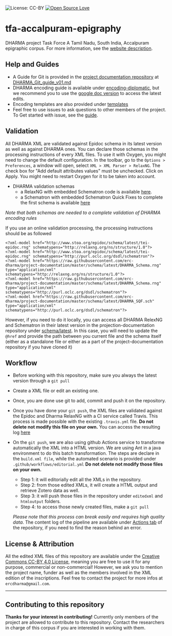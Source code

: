 ![License: CC-BY](https://img.shields.io/badge/licence-CC--BY-green.svg)
[![Open Source Love](https://badges.frapsoft.com/os/v1/open-source.svg?v=103)](https://github.com/ellerbrock/open-source-badges/)

# tfa-accalpuram-epigraphy
DHARMA project Task Force A Tamil Nadu, South India, Accalpuram epigraphic corpus.
For more information, see the [website description](https://dharma.hypotheses.org/task-forces).

## Help and Guides
* A Guide for Git is provided in the [project documentation repository](https://github.com/erc-dharma/project-documentation) at [DHARMA_Git_guide_v01.md](https://github.com/erc-dharma/project-documentation/blob/master/guides/git/DHARMA_git_guide_v01.md)
* DHARMA encoding guide is available under [encoding-diplomatic](https://github.com/erc-dharma/project-documentation/tree/master/guides/encoding-diplomatic), but we recommend you to use the [google doc version](https://docs.google.com/document/d/1hjWrrwRZQp4hmEqw4jBhhqoXdwJvRlw3EWboJteOPw0/edit?usp=sharing) to access the latest edits.
* Encoding templates are also provided under [templates](https://github.com/erc-dharma/project-documentation/tree/master/templates)
* Feel free to use issues to ask questions to other members of the project. To Get started with issue, see the  [guide](https://github.com/erc-dharma/project-documentation/tree/master/guides/github-issuetracker).

## Validation
All DHARMA XML are validated against Epidoc schema in its latest version as well as against DHARMA ones.
You can declare those schemas in the processing instructions of every XML files. To use it with Oxygen, you might need to change the default configuration.
In the toolbar, go to the `Options > Preferences`, a window will open, select `XML > XML Parser > RelaxNG`. The check box for "Add default attributes values" must be unchecked. Click on Apply. You might need to restart Oxygen for it to be taken into account.

* DHARMA validation schemas
  - a RelaxNG with embedded Schematron code is available [here](https://github.com/erc-dharma/project-documentation/blob/master/schema/latest/DHARMA_Schema.rng).
  - a Schematron with embedded Schematron Quick Fixes to complete the first schema is available [here](https://github.com/erc-dharma/project-documentation/blob/master/schema/latest/DHARMA_Schema.rng)

*Note that both schemas are needed to a complete validation of DHARMA encoding rules*

If you use an online validation processing, the processing instructions should be as followed
```
<?xml-model href="http://www.stoa.org/epidoc/schema/latest/tei-epidoc.rng" schematypens="http://relaxng.org/ns/structure/1.0"?>
<?xml-model href="http://www.stoa.org/epidoc/schema/latest/tei-epidoc.rng" schematypens="http://purl.oclc.org/dsdl/schematron"?>
<?xml-model href="https://raw.githubusercontent.com/erc-dharma/project-documentation/master/schema/latest/DHARMA_Schema.rng" type="application/xml" schematypens="http://relaxng.org/ns/structure/1.0"?>
<?xml-model href="https://raw.githubusercontent.com/erc-dharma/project-documentation/master/schema/latest/DHARMA_Schema.rng" type="application/xml" schematypens="http://purl.oclc.org/dsdl/schematron"?>
<?xml-model href="https://raw.githubusercontent.com/erc-dharma/project-documentation/master/schema/latest/DHARMA_SQF.sch" type="application/xml" schematypens="http://purl.oclc.org/dsdl/schematron"?>

```
However, if you need to do it locally, you can access all DHARMA RelexNG and Schematron in their latest version in the projection-documentation repository under [schema/latest](https://github.com/erc-dharma/project-documentation/tree/master/schema/latest). In this case, you will need to update the `@href` and provide the path between you current file and the schema itself (either as a standalone file or either as a part of the project-documentation repository if you have cloned it)

## Workflow
- Before working with this repository, make sure you always the latest version through a `git pull`
- Create a XML file or edit an existing one.
- Once, you are done use git to add, commit and push it on the repository.
- Once you have done your `git push`, the XML files are validated against the Epidoc and Dharma RelaxNG with a CI service called Travis. This process is made possible with the existing `.travis.yml` file. **Do not delete not modify this file on your own.** You can access the resulting log [here](https://travis-ci.com/github/erc-dharma/tfa-accalpuram-epigraphy)
- On the `git push`, we are also using github Actions service to transforme automatically the XML into a HTML version. We are using Ant in a java environment to do this batch transformation. The steps are declare in the `build.xml file`, while the automated scenario is provided under `.github/workflows/editorial.yml` **Do not delete not modify those files on your own.**
  - Step 1: it will editorially edit all the XMLs in the repository.
  - Step 2: from those edited XMLs, it will create a HTML output and retrieve Zotero data as well.
  - Step 3: it will push those files in the repository under `editedxml` and `htmloutput` folders.
  - Step 4: to access those newly created files, make a `git pull`

  *Please note that this process can break easily and requires high quality data*. The content log of the pipeline are available under [Actions tab](https://github.com/erc-dharma/tfa-accalpuram-epigraphy/actions) of the repository, if you need to find the reason behind an error.

## License & Attribution
All the edited XML files of this repository are available under the [Creative Commons CC-BY 4.0 License](https://creativecommons.org/licenses/by/4.0/), meaning you are free to use it for any purpose, commercial or non-commercial! However, we ask you to mention the project name, funder as well as the members involved in the XML edition of the inscriptions. Feel free to contact the project for more infos at `ercdharma@gmail.com`.

<hr/>

## Contributing to this repository
**Thanks for your interest in contributing!** Currently only members of the project are allowed to contribute to this repository. Contact the researchers in charge of this corpus if you are interested in working with them.
